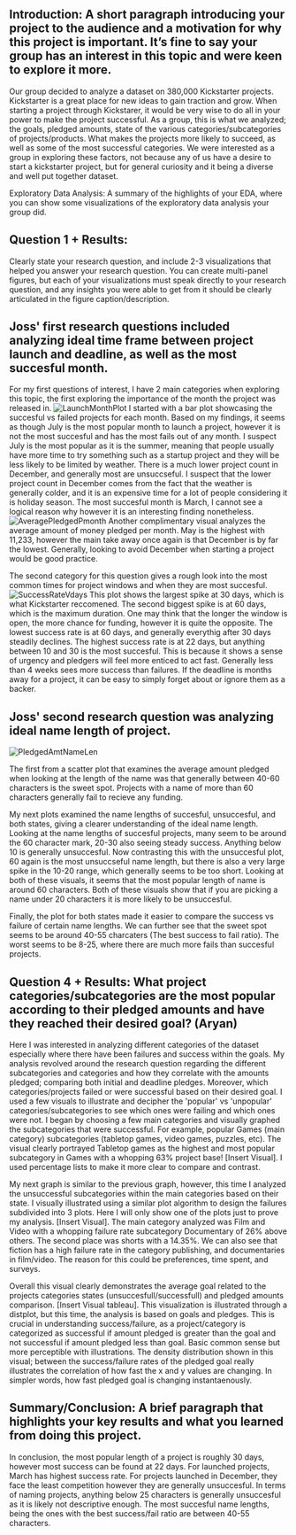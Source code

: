 ## Introduction: A short paragraph introducing your project to the audience and a motivation for why this project is important. It’s fine to say your group has an interest in this topic and were keen to explore it more.

Our group decided to analyze a dataset on 380,000 Kickstarter projects. Kickstarter is a great place for new ideas to gain traction and grow. When starting a project through Kickstarer, it would be very wise to do all in your power to make the project successful. As a group, this is what we analyzed; the goals, pledged amounts, state of the various categories/subcategories of projects/products. What makes the projects more likely to succeed, as well as some of the most successful categories. We were interested as a group in exploring these factors, not because any of us have a desire to start a kickstarter project, but for general curiosity and it being a diverse and well put together dataset.

Exploratory Data Analysis: A summary of the highlights of your EDA, where you can show some visualizations of the exploratory data analysis your group did.

## Question 1 + Results: 
Clearly state your research question, and include 2-3 visualizations that helped you answer your research question. You can create multi-panel figures, but each of your visualizations must speak directly to your research question, and any insights you were able to get from it should be clearly articulated in the figure caption/description.

## Joss' first research questions included analyzing ideal time frame between project launch and deadline, as well as the most succesful month. 
For my first questions of interest, I have 2 main categories when exploring this topic, the first exploring the importance of the month the project was released in. ![LaunchMonthPlot](images/LaunchMonth.png) I started with a bar plot showcasing the succesful vs failed projects for each month.
Based on my findings, it seems as though July is the most popular month to launch a project, however it is not the most succesful and has the most fails out of any month. I suspect July is the most popular as it is the summer, meaning that people usually have more time to try something such as a startup project and they will be less likely to be limited by weather. There is a much lower project count in December, and generally most are unsuccseful. I suspect that the lower project count in December comes from the fact that the weather is generally colder, and it is an expensive time for a lot of people considering it is holiday season. The most succesful month is March, I cannot see a logical reason why however it is an interesting finding nonetheless. 
![AveragePledgedPmonth](images/AVGpledged.png) Another complimentary visual analyzes the average amount of money pledged per month. May is the highest with 11,233, however the main take away once again is that December is by far the lowest. Generally, looking to avoid December when starting a project would be good practice.

The second category for this question gives a rough look into the most common times for project windows and when they are most succesful. ![SuccessRateVdays](images/SuccessRateVSproj.png) This plot shows the largest spike at 30 days, which is what Kickstarter reccomened. The second biggest spike is at 60 days, which is the maximum duration. One may think that the longer the window is open, the more chance for funding, however it is quite the opposite. The lowest success rate is at 60 days, and generally everythig after 30 days steadily declines. The highest success rate is at 22 days, but anything between 10 and 30 is the most succesful. This is because it shows a sense of urgency and pledgers will feel more enticed to act fast. Generally less than 4 weeks sees more success than failures. If the deadline is months away for a project, it can be easy to simply forget about or ignore them as a backer. 


## Joss' second research question was analyzing ideal name length of project. 
![PledgedAmtNameLen](images/PledgedAmt.png)

The first from a scatter plot that examines the average amount pledged when looking at the length of the name was that generally between 40-60 characters is the sweet spot. Projects with a name of more than 60 characters  generally fail to recieve any funding.

My next plots examined the name lengths of succesful, unsuccesful, and both states, giving a clearer understanding of the ideal name length. Looking at the name lengths of succesful projects, many seem to be around the 60 character mark, 20-30 also seeing steady success. Anything below 10 is generally unsuccesful. Now contrasting this with the unsuccesful plot, 60 again is the most unsuccseful name length, but there is also a very large spike in the 10-20 range, which generally seems to be too short. Looking at both of these visuals, it seems that the most popular length of name is around 60 characters. Both of these visuals show that if you are picking a name under 20 characters it is more likely to be unsuccesful.

Finally, the plot for both states made it easier to compare the success vs failure of certain name lengths. We can further see that the sweet spot seems to be around 40-55 charcaters (The best success to fail ratio). The worst seems to be 8-25, where there are much more fails than succesful projects.

## Question 4 + Results: What project categories/subcategories are the most popular according to their pledged amounts and have they reached their desired goal? (Aryan)
Here I was interested in analyzing different categories of the dataset especially where there have been failures and success within the goals. My analysis revolved around the research question regarding the different subcategories and categories and how they correlate with the amounts pledged; comparing both initial and deadline pledges. Moreover, which categories/projects failed or were successful based on their desired goal. I used a few visuals to illustrate and decipher the 'popular' vs 'unpopular' categories/subcategories to see which ones were failing and which ones were not. I began by choosing a few main categories and visually graphed the subcategories that were successful. For example, popular Games (main category) subcategories (tabletop games, video games, puzzles, etc). The visual clearly portrayed Tabletop games as the highest and most popular subcategory in Games with a whopping 63% project base! [Insert Visual]. I used percentage lists to make it more clear to compare and contrast.

My next graph is similar to the previous graph, however, this time I analyzed the unsuccessful subcategories within the main categories based on their state. I visually illustrated using a similar plot algorithm to design the failures subdivided into 3 plots. Here I will only show one of the plots just to prove my analysis. [Insert Visual]. The main category analyzed was Film and Video with a whopping failure rate subcategory Documentary of 26% above others. The second place was shorts with a 14.35%. We can also see that  fiction has a high failure rate in the category publishing, and documentaries in film/video. The reason for this could be preferences, time spent, and surveys. 

Overall this visual clearly demonstrates the average goal related to the projects categories states (unsuccesfull/successfull) and pledged amounts comparison. [Insert Visual tableau]. This visualization is illustrated through a distplot, but this time, the analysis is based on goals and pledges. This is crucial in understanding success/failure, as a project/category is categorized as successful if amount pledged is greater than the goal and not successful if amount pledged less than goal. Basic common sense but more perceptible with illustrations. The density distribution shown in this visual; between the success/failure rates of the pledged goal really illustrates the correlation of how fast the x and y values are changing. In simpler words, how fast pledged goal is changing instantaenously. 

## Summary/Conclusion: A brief paragraph that highlights your key results and what you learned from doing this project.

In conclusion, the most popular length of a project is roughly 30 days, however most success can be found at 22 days. For launched projects, March has highest success rate. For projects launched in December, they face the least competition however they are generally unsuccesful. In terms of naming projects, anything below 25 characters is generally unsuccesful as it is likely not descriptive enough. The most succesful name lengths, being the ones with the best success/fail ratio are between 40-55 characters.
